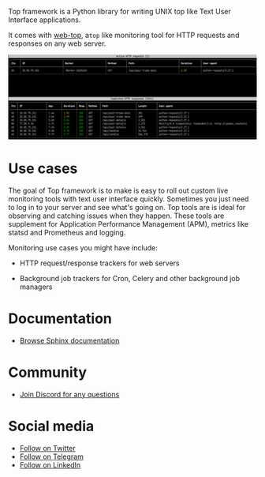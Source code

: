 Top framework is a Python library for writing UNIX top like Text User Interface applications.

It comes with [web-top](https://github.com/tradingstrategy-ai/web-top),
a`top` like monitoring tool for HTTP requests and responses on any web server.

![screenshot](https://raw.githubusercontent.com/tradingstrategy-ai/top-framework/master/docs/source/web-top/screenshot2.png)

# Use cases

The goal of Top framework is to make is easy to roll out 
custom live monitoring tools with text user interface quickly.
Sometimes you just need to log in to your server and see what's going on.
Top tools are is ideal for observing and catching issues when they happen.
These tools are supplement for Application Performance Management (APM),
metrics like statsd and Prometheus and logging.

Monitoring use cases you might have include:

- HTTP request/response trackers for web servers

- Background job trackers for Cron, Celery and other background job managers

# Documentation

- [Browse Sphinx documentation](https://top-framework.readthedocs.io/)

# Community 

- [Join Discord for any questions](https://tradingstrategy.ai/community)

# Social media

- [Follow on Twitter](https://twitter.com/TradingProtocol)
- [Follow on Telegram](https://t.me/trading_protocol)
- [Follow on LinkedIn](https://www.linkedin.com/company/trading-strategy/)


